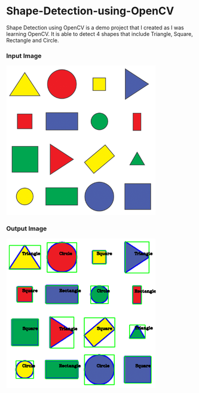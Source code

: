 # Shape-Detection-using-OpenCV
Shape Detection using OpenCV is a demo project that I created as I was learning OpenCV. It is able to detect 4 shapes that include Triangle, Square, Rectangle and Circle.

### Input Image

<img src="https://github.com/OmRajpurkar/Shape-Detection-using-OpenCV/blob/master/Resources/shapes.png" alt="alt text" width="400" height="400">

### Output Image

<img src="https://github.com/OmRajpurkar/Shape-Detection-using-OpenCV/blob/master/Resources/shapeOutput.png" alt="alt text" width="400" height="400">
